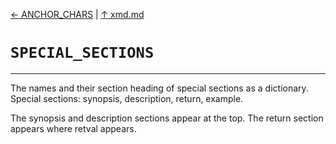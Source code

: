 [&#8592; ANCHOR_CHARS](xmd--anchor_chars.md) | [&#8593; xmd.md](xmd.md)
# `SPECIAL_SECTIONS`
***


The names and their section heading of special sections as a dictionary.
Special sections: synopsis, description, return, example.
		
The synopsis and description sections appear at the top.
The return section appears where retval appears.


